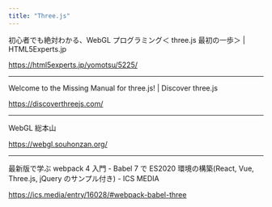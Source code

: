 ```yaml
---
title: "Three.js"
---
```


初心者でも絶対わかる、WebGL プログラミング＜ three.js 最初の一歩＞ | HTML5Experts.jp

https://html5experts.jp/yomotsu/5225/

---

Welcome to the Missing Manual for three.js! | Discover three.js

https://discoverthreejs.com/

---

WebGL 総本山

https://webgl.souhonzan.org/

---

最新版で学ぶ webpack 4 入門 - Babel 7 で ES2020 環境の構築(React, Vue, Three.js, jQuery のサンプル付き) - ICS MEDIA

https://ics.media/entry/16028/#webpack-babel-three
